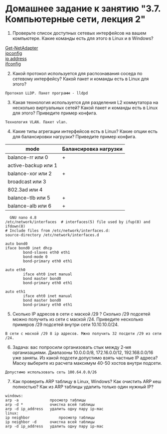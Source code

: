 # Домашнее задание к занятию "3.7. Компьютерные сети, лекция 2"

1. Проверьте список доступных сетевых интерфейсов на вашем компьютере. Какие команды есть для этого в Linux и в Windows?<br>

[Get-NetAdapter](Get-NetAdapter.md)<br>
[ipconfig](ipconfig.md)<br>
[ip address](ip_address.md)<br>
[ifconfig](ifconfig.md)<br>

2. Какой протокол используется для распознавания соседа по сетевому интерфейсу? Какой пакет и команды есть в Linux для этого?<br>
```
Протокол LLDP. Пакет программ - lldpd

```
3. Какая технология используется для разделения L2 коммутатора на несколько виртуальных сетей? Какой пакет и команды есть в Linux для этого? Приведите пример конфига.<br>
```
Технология VLAN. Пакет vlan. 
```

4. Какие типы агрегации интерфейсов есть в Linux? Какие опции есть для балансировки нагрузки? Приведите пример конфига.

|mode						|Балансировка нагрузки	|
|---------------------------|-----------------------|
| balance-rr       или 0	|+|
| active-backup или 1  		||
| balance-xor    или 2 		|+|
| broadcast       или 3 	||
| 802.3ad           или 4 	||
| balance-tlb     или 5		|+|
| balance-alb    или 6		|+|

```
  GNU nano 4.8                                                     /etc/network/interfaces  # interfaces(5) file used by ifup(8) and ifdown(8)
# Include files from /etc/network/interfaces.d:
source-directory /etc/network/interfaces.d

auto bond0
iface bond0 inet dhcp
        bond-slaves eth0 eth1
        bond-mode 0
        bond-primary eth0 eth1

auto eth0
        iface eht0 inet manual
        bond master bond0
        bond-primary eth0 eth1

auto eth1
        iface eht0 inet manual
        bond master bond0
        bond-primary eth0 eth1
```

5. Сколько IP адресов в сети с маской /29 ? Сколько /29 подсетей можно получить из сети с маской /24. Приведите несколько примеров /29 подсетей внутри сети 10.10.10.0/24.
```
В сети с маской /29 8 ip адресов. Мжно получить 32 посдети /29 из сети /24.
```
6. Задача: вас попросили организовать стык между 2-мя организациями. Диапазоны 10.0.0.0/8, 172.16.0.0/12, 192.168.0.0/16 уже заняты. Из какой подсети допустимо взять частные IP адреса? Маску выберите из расчета максимум 40-50 хостов внутри подсети.<br>
```
Допустимо использовать сеть 100.64.0.0/26
```

7. Как проверить ARP таблицу в Linux, Windows? Как очистить ARP кеш полностью? Как из ARP таблицы удалить только один нужный IP?<br>
```
windows:
arp -a				просмотр таблицы
arp -d *			очистка всей таблицы
arp -d ip_address	удалить одну пару ip-mac
linux:
ip neighbor				просмотр таблицы
ip neighbor	-d		очистка всей таблицы
arp -d ip_address	удалить одну пару ip-mac

```